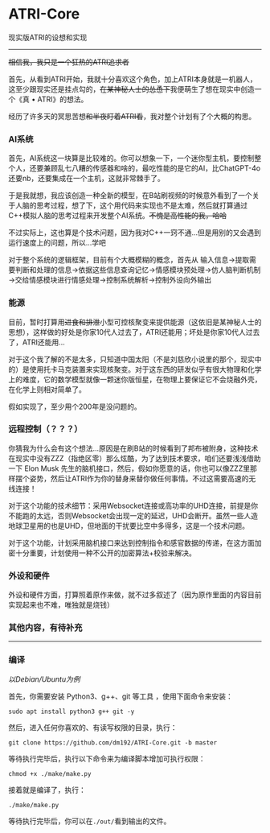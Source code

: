 # ATRI-Core
现实版ATRI的设想和实现

-------------
~~相信我，我只是一个狂热的ATRI追求者~~
 
首先，从看到ATRI开始，我就十分喜欢这个角色，加上ATRI本身就是一机器人，这至少跟现实还是挂点勾的，~~在某神秘人士的怂恿下~~我便萌生了想在现实中创造一个《真 • ATRI》的想法。

经历了许多天的冥思苦想~~和半夜盯着ATRI看~~，我对整个计划有了个大概的构思。
### AI系统
首先，AI系统这一块算是比较难的。你可以想象一下，一个迷你型主机，要控制整个人，还要兼顾乱七八糟的传感器和啥的，最吃性能的是它的AI，比ChatGPT-4o还要nb，还要集成在一个主机，这就非常棘手了。

于是我就想，我应该创造一种全新的模型，在B站刷视频的时候意外看到了一个关于人脑的思考过程，想了下，这个用代码来实现也不是太难，然后就打算通过C++模拟人脑的思考过程来开发整个AI系统。~~不愧是高性能的我，哈哈~~
 
不过实际上，这也算是个技术问题，因为我对C++一窍不通...但是用别的又会遇到运行速度上的问题，所以...学吧

对于整个系统的逻辑框架，目前有个大概模糊的概念，首先从 输入信息→提取需要判断和处理的信息→依据这些信息查询记忆→情感模块预处理→仿人脑判断机制→交给情感模块进行情感处理→控制系统解析→控制外设向外输出

### 能源
目前，暂时打算用~~进食和排泄~~小型可控核聚变来提供能源（这依旧是某神秘人士的思想），这样做的好处是你家10代人过去了，ATRI还能用；坏处是你家10代人过去了，ATRI还能用...

对于这个我了解的不是太多，只知道中国太阳（不是刘慈欣小说里的那个，现实中的）是使用托卡马克装置来实现核聚变。对于这东西的研发似乎有很大物理和化学上的难度，它的数学模型就像一颗迷你版恒星，在物理上要保证它不会烧融外壳，在化学上则相对简单了。

假如实现了，至少用个200年是没问题的。

### 远程控制（？？？）
你猜我为什么会有这个想法...原因是在刷B站的时候看到了邦布被附身，这种技术在现实中没有ZZZ（指绝区零）那么炫酷，为了达到技术要求，咱们还要浅浅借助一下 Elon Musk 先生的脑机接口，然后，假如你愿意的话，你也可以像ZZZ里那样摆个姿势，然后让ATRI作为你的替身来替你做任何事情。不过这需要高速的无线连接！

对于这个功能的技术细节：采用Websocket连接或高功率的UHD连接，前提是你不能跑的太远，否则Websocket会出现一定的延迟，UHD会断开。虽然一些人造地球卫星用的也是UHD，但地面的干扰要比空中多得多，这是一个技术问题。

对于这个功能，计划采用脑机接口来达到控制指令和感官数据的传递，在这方面加密十分重要，计划使用一种不公开的加密算法+校验来解决。

### 外设和硬件
外设和硬件方面，打算照着原作来做，就不过多叙述了（因为原作里面的内容目前实现起来也不难，唯独就是烧钱）

### 其他内容，有待补充

-------------
### 编译
*以Debian/Ubuntu为例*
 
首先，你需要安装 Python3、g++、git 等工具 ，使用下面命令来安装：
```
sudo apt install python3 g++ git -y
```
然后，进入任何你喜欢的、有读写权限的目录，执行：
```
git clone https://github.com/dm192/ATRI-Core.git -b master
```
等待执行完毕后，执行以下命令来为编译脚本增加可执行权限：
```
chmod +x ./make/make.py
```
接着就是编译了，执行：
```
./make/make.py
```
等待执行完毕后，你可以在`./out/`看到输出的文件。
